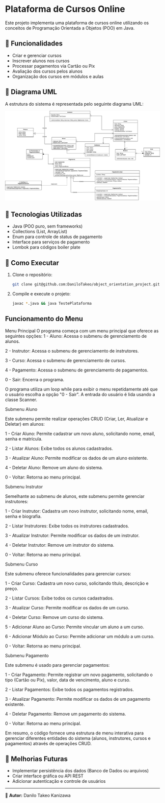 # Plataforma de Cursos Online

Este projeto implementa uma plataforma de cursos online utilizando os conceitos de Programação Orientada a Objetos (POO) em Java.

## 📌 Funcionalidades
- Criar e gerenciar cursos
- Inscrever alunos nos cursos
- Processar pagamentos via Cartão ou Pix
- Avaliação dos cursos pelos alunos
- Organização dos cursos em módulos e aulas

## 📄 Diagrama UML

A estrutura do sistema é representada pelo seguinte diagrama UML:

![Diagrama UML](https://github.com/DaniloTakeo/object_orientation_project/blob/main/object-orientation/src/main/resources/diagrama%20de%20classes.png)

## 🚀 Tecnologias Utilizadas
- Java (POO puro, sem frameworks)
- Collections (List, ArrayList)
- Enum para controle de status de pagamento
- Interface para serviços de pagamento
- Lombok para códigos boiler plate

## 🎯 Como Executar

1. Clone o repositório:
   ```bash
   git clone git@github.com:DaniloTakeo/object_orientation_project.git
   ```
2. Compile e execute o projeto:
   ```bash
   javac *.java && java TestePlataforma
   ```

## Funcionamento do Menu
Menu Principal
O programa começa com um menu principal que oferece as seguintes opções:
1 - Aluno: Acessa o submenu de gerenciamento de alunos.

2 - Instrutor: Acessa o submenu de gerenciamento de instrutores.

3 - Curso: Acessa o submenu de gerenciamento de cursos.

4 - Pagamento: Acessa o submenu de gerenciamento de pagamentos.

0 - Sair: Encerra o programa.

O programa utiliza um loop while para exibir o menu repetidamente até que o usuário escolha a opção "0 - Sair". A entrada do usuário é lida usando a classe Scanner.


Submenu Aluno

Este submenu permite realizar operações CRUD (Criar, Ler, Atualizar e Deletar) em alunos:

1 - Criar Aluno: Permite cadastrar um novo aluno, solicitando nome, email, senha e matrícula.

2 - Listar Alunos: Exibe todos os alunos cadastrados.

3 - Atualizar Aluno: Permite modificar os dados de um aluno existente.

4 - Deletar Aluno: Remove um aluno do sistema.

0 - Voltar: Retorna ao menu principal.


Submenu Instrutor

Semelhante ao submenu de alunos, este submenu permite gerenciar instrutores:

1 - Criar Instrutor: Cadastra um novo instrutor, solicitando nome, email, senha e biografia.

2 - Listar Instrutores: Exibe todos os instrutores cadastrados.

3 - Atualizar Instrutor: Permite modificar os dados de um instrutor.

4 - Deletar Instrutor: Remove um instrutor do sistema.

0 - Voltar: Retorna ao menu principal.


Submenu Curso

Este submenu oferece funcionalidades para gerenciar cursos:

1 - Criar Curso: Cadastra um novo curso, solicitando título, descrição e preço.

2 - Listar Cursos: Exibe todos os cursos cadastrados.

3 - Atualizar Curso: Permite modificar os dados de um curso.

4 - Deletar Curso: Remove um curso do sistema.

5 - Adicionar Aluno ao Curso: Permite vincular um aluno a um curso.

6 - Adicionar Módulo ao Curso: Permite adicionar um módulo a um curso.

0 - Voltar: Retorna ao menu principal.

Submenu Pagamento

Este submenu é usado para gerenciar pagamentos:

1 - Criar Pagamento: Permite registrar um novo pagamento, solicitando o tipo (Cartão ou Pix), valor, data de vencimento, aluno e curso.

2 - Listar Pagamentos: Exibe todos os pagamentos registrados.

3 - Atualizar Pagamento: Permite modificar os dados de um pagamento existente.

4 - Deletar Pagamento: Remove um pagamento do sistema.

0 - Voltar: Retorna ao menu principal.


Em resumo, o código fornece uma estrutura de menu interativa para gerenciar diferentes entidades do sistema (alunos, instrutores, cursos e pagamentos) através de operações CRUD.

## 📌 Melhorias Futuras
- Implementar persistência dos dados (Banco de Dados ou arquivos)
- Criar interface gráfica ou API REST
- Adicionar autenticação e controle de usuários

---
📌 **Autor:** Danilo Takeo Kanizawa

